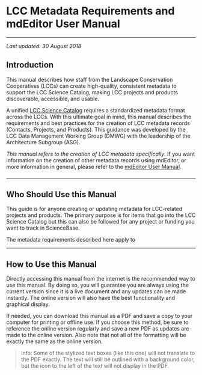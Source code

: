 # LCC Metadata Requirements and mdEditor User Manual

---

_Last updated: 30 August 2018_

## Introduction

This manual describes how staff from the Landscape Conservation Cooperatives \(LCCs\) can create high-quality, consistent metadata to support the LCC Science Catalog, making LCC projects and products discoverable, accessible, and usable.

A unified [LCC Science Catalog](https://lccnetwork.org/catalog) requires a standardized metadata format across the LCCs. With this ultimate goal in mind, this manual describes the requirements and best practices for the creation of LCC metadata records \(Contacts, Projects, and Products\). This guidance was developed by the LCC Data Management Working Group \(DMWG\) with the leadership of the Architecture Subgroup \(ASG\).

_This manual refers to the creation of LCC metadata specifically_. If you want information on the creation of other metadata records using mdEditor, or more information in general, please refer to the [mdEditor User Manual](https://adiwg.gitbooks.io/mdeditor/content/).

### 

---

## Who Should Use this Manual

This guide is for anyone creating or updating metadata for LCC-related projects and products. The primary purpose is for items that go into the LCC Science Catalog but this can also be followed for any project or funding you want to track in ScienceBase.

The metadata requirements described here apply to

---

## How to Use this Manual

Directly accessing this manual from the internet is the recommended way to use this manual. By doing so, you will guarantee you are always using the current version since it is a live document and any updates can be made instantly. The online version will also have the best functionality and graphical display.

If needed, you can download this manual as a PDF and save a copy to your computer for printing or offline use. If you choose this method, be sure to reference the online version regularly and save a new PDF as updates are made to the online version. Also note that not all of the formatting will be exactly the same as the online version.

> info: Some of the stylized text boxes \(like this one\) will not translate to the PDF exactly. The text will still be outlined with a background color, but the icon to the left of the text will not display in the PDF.



